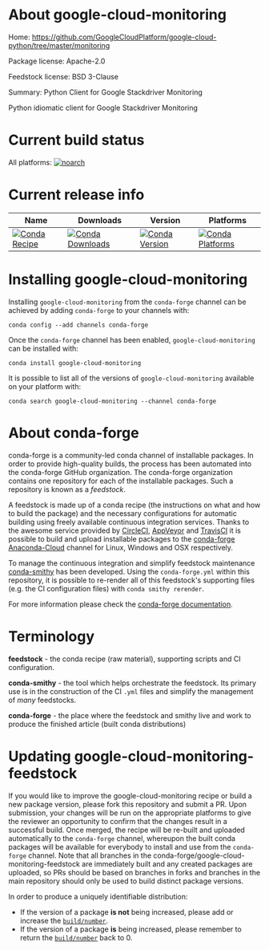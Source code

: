 About google-cloud-monitoring
=============================

Home: https://github.com/GoogleCloudPlatform/google-cloud-python/tree/master/monitoring

Package license: Apache-2.0

Feedstock license: BSD 3-Clause

Summary: Python Client for Google Stackdriver Monitoring

Python idiomatic client for Google Stackdriver Monitoring

Current build status
====================

All platforms:
[![noarch](https://img.shields.io/circleci/project/github/conda-forge/google-cloud-monitoring-feedstock/master.svg?label=noarch)](https://circleci.com/gh/conda-forge/google-cloud-monitoring-feedstock)

Current release info
====================

| Name | Downloads | Version | Platforms |
| --- | --- | --- | --- |
| [![Conda Recipe](https://img.shields.io/badge/recipe-google--cloud--monitoring-green.svg)](https://anaconda.org/conda-forge/google-cloud-monitoring) | [![Conda Downloads](https://img.shields.io/conda/dn/conda-forge/google-cloud-monitoring.svg)](https://anaconda.org/conda-forge/google-cloud-monitoring) | [![Conda Version](https://img.shields.io/conda/vn/conda-forge/google-cloud-monitoring.svg)](https://anaconda.org/conda-forge/google-cloud-monitoring) | [![Conda Platforms](https://img.shields.io/conda/pn/conda-forge/google-cloud-monitoring.svg)](https://anaconda.org/conda-forge/google-cloud-monitoring) |

Installing google-cloud-monitoring
==================================

Installing `google-cloud-monitoring` from the `conda-forge` channel can be achieved by adding `conda-forge` to your channels with:

```
conda config --add channels conda-forge
```

Once the `conda-forge` channel has been enabled, `google-cloud-monitoring` can be installed with:

```
conda install google-cloud-monitoring
```

It is possible to list all of the versions of `google-cloud-monitoring` available on your platform with:

```
conda search google-cloud-monitoring --channel conda-forge
```


About conda-forge
=================

conda-forge is a community-led conda channel of installable packages.
In order to provide high-quality builds, the process has been automated into the
conda-forge GitHub organization. The conda-forge organization contains one repository
for each of the installable packages. Such a repository is known as a *feedstock*.

A feedstock is made up of a conda recipe (the instructions on what and how to build
the package) and the necessary configurations for automatic building using freely
available continuous integration services. Thanks to the awesome service provided by
[CircleCI](https://circleci.com/), [AppVeyor](http://www.appveyor.com/)
and [TravisCI](https://travis-ci.org/) it is possible to build and upload installable
packages to the [conda-forge](https://anaconda.org/conda-forge)
[Anaconda-Cloud](http://docs.anaconda.org/) channel for Linux, Windows and OSX respectively.

To manage the continuous integration and simplify feedstock maintenance
[conda-smithy](http://github.com/conda-forge/conda-smithy) has been developed.
Using the ``conda-forge.yml`` within this repository, it is possible to re-render all of
this feedstock's supporting files (e.g. the CI configuration files) with ``conda smithy rerender``.

For more information please check the [conda-forge documentation](https://conda-forge.org/docs/).

Terminology
===========

**feedstock** - the conda recipe (raw material), supporting scripts and CI configuration.

**conda-smithy** - the tool which helps orchestrate the feedstock.
                   Its primary use is in the construction of the CI ``.yml`` files
                   and simplify the management of *many* feedstocks.

**conda-forge** - the place where the feedstock and smithy live and work to
                  produce the finished article (built conda distributions)


Updating google-cloud-monitoring-feedstock
==========================================

If you would like to improve the google-cloud-monitoring recipe or build a new
package version, please fork this repository and submit a PR. Upon submission,
your changes will be run on the appropriate platforms to give the reviewer an
opportunity to confirm that the changes result in a successful build. Once
merged, the recipe will be re-built and uploaded automatically to the
`conda-forge` channel, whereupon the built conda packages will be available for
everybody to install and use from the `conda-forge` channel.
Note that all branches in the conda-forge/google-cloud-monitoring-feedstock are
immediately built and any created packages are uploaded, so PRs should be based
on branches in forks and branches in the main repository should only be used to
build distinct package versions.

In order to produce a uniquely identifiable distribution:
 * If the version of a package **is not** being increased, please add or increase
   the [``build/number``](http://conda.pydata.org/docs/building/meta-yaml.html#build-number-and-string).
 * If the version of a package **is** being increased, please remember to return
   the [``build/number``](http://conda.pydata.org/docs/building/meta-yaml.html#build-number-and-string)
   back to 0.